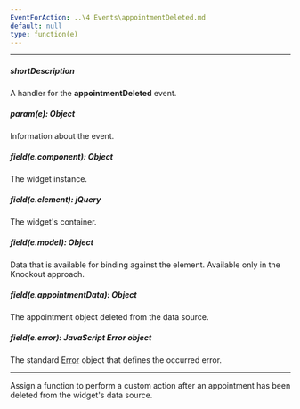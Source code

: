 ```yaml
---
EventForAction: ..\4 Events\appointmentDeleted.md
default: null
type: function(e)
---
```

---
##### shortDescription
A handler for the **appointmentDeleted** event.

##### param(e): Object
Information about the event.

##### field(e.component): Object
The widget <a href="/Documentation/16_2/ApiReference/UI_Widgets/dxScheduler/Methods/#instance"></a> instance.

##### field(e.element): jQuery
The widget's container.

##### field(e.model): Object
Data that is available for binding against the element. Available only in the Knockout approach.

##### field(e.appointmentData): Object
The appointment object deleted from the data source.

##### field(e.error): JavaScript Error object
The standard <a href="https://developer.mozilla.org/en-US/docs/Web/JavaScript/Reference/Global_Objects/Error">Error</a> object that defines the occurred error.

---
Assign a function to perform a custom action after an appointment has been deleted from the widget's data source.